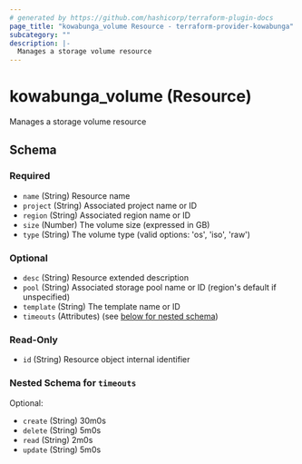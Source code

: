 ```yaml
---
# generated by https://github.com/hashicorp/terraform-plugin-docs
page_title: "kowabunga_volume Resource - terraform-provider-kowabunga"
subcategory: ""
description: |-
  Manages a storage volume resource
---
```


# kowabunga_volume (Resource)

Manages a storage volume resource



<!-- schema generated by tfplugindocs -->
## Schema

### Required

- `name` (String) Resource name
- `project` (String) Associated project name or ID
- `region` (String) Associated region name or ID
- `size` (Number) The volume size (expressed in GB)
- `type` (String) The volume type (valid options: 'os', 'iso', 'raw')

### Optional

- `desc` (String) Resource extended description
- `pool` (String) Associated storage pool name or ID (region's default if unspecified)
- `template` (String) The template name or ID
- `timeouts` (Attributes) (see [below for nested schema](#nestedatt--timeouts))

### Read-Only

- `id` (String) Resource object internal identifier

<a id="nestedatt--timeouts"></a>
### Nested Schema for `timeouts`

Optional:

- `create` (String) 30m0s
- `delete` (String) 5m0s
- `read` (String) 2m0s
- `update` (String) 5m0s
